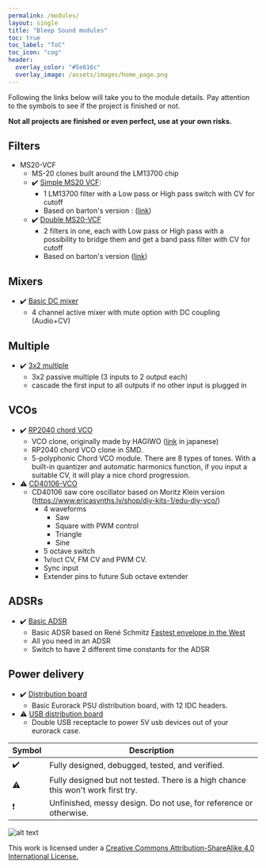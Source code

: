 ```yaml
---
permalink: /modules/
layout: single
title: "Bleep Sound modules"
toc: true
toc_label: "ToC"
toc_icon: "cog"
header:
  overlay_color: "#5e616c"
  overlay_image: /assets/images/home_page.png
---
```


Following the links below will take you to the module details. Pay attention to the symbols to see if the project is finished or not. 

**Not all projects are finished or even perfect, use at your own risks.**

## Filters

- MS20-VCF
    - MS-20 clones built around the LM13700 chip
    - :heavy_check_mark: [Simple MS20 VCF](/ms20_vcf_simple/):
        - 1 LM13700 filter with a Low pass or High pass switch with CV for cutoff
        - Based on barton's version : ([link](https://www.bartonmusicalcircuits.com/synthstuff.html#analog))
    - :heavy_check_mark: [Double MS20-VCF](/ms20_vcf_double/)
        - 2 filters in one, each with Low pass or High pass with a possibility to bridge them and get a band pass filter with CV for cutoff
        - Based on barton's version ([link](https://www.bartonmusicalcircuits.com/synthstuff.html#analog))

## Mixers

- :heavy_check_mark: [Basic DC mixer](/basic_mixer_dc/)
    - 4 channel active mixer with mute option with DC coupling (Audio+CV)

## Multiple

- :heavy_check_mark: [3x2 multiple](/multiple/)
    - 3x2 passive multiple (3 inputs to 2 output each)
    - cascade the first input to all outputs if no other input is plugged in

## VCOs

- :heavy_check_mark: [RP2040 chord VCO](/rp2040_chord_vco/)
    - VCO clone, originally made by HAGIWO ([link](https://note.com/solder_state/n/n64b91a171218) in japanese)
    - RP2040 chord VCO clone in SMD.
    - 5-polyphonic Chord VCO module. There are 8 types of tones. With a built-in quantizer and automatic harmonics function, if you input a suitable CV, it will play a nice chord progression. 
- :warning: [CD40106-VCO](/cd40106_vco/)
    - CD40106 saw core oscillator based on Moritz Klein version (https://www.ericasynths.lv/shop/diy-kits-1/edu-diy-vco/)
        - 4 waveforms
            - Saw
            - Square with PWM control
            - Triangle
            - Sine
        - 5 octave switch
        - 1v/oct CV, FM CV and PWM CV.
        - Sync input
        - Extender pins to future Sub octave extender

## ADSRs

- :heavy_check_mark: [Basic ADSR](/basic_adsr/)
    - Basic ADSR based on René Schmitz [Fastest envelope in the West](https://www.schmitzbits.de/adsr.html)
    - All you need in an ADSR
    - Switch to have 2 different time constants for the ADSR

## Power delivery

-  :heavy_check_mark:  [Distribution board](/distribution_b/)
    - Basic Eurorack PSU distribution board, with 12 IDC headers.
-  :warning:  [USB distribution board](/usb_distrib/)
    - Double USB receptacle to power 5V usb devices out of your eurorack case.

| Symbol | Description |
| ----------- | ----------- |
| :heavy_check_mark: | Fully designed, debugged, tested, and verified. |
| :warning: | Fully designed but not tested. There is a high chance this won't work first try. |
| :exclamation: | Unfinished, messy design. Do not use, for reference or otherwise. |

![alt text](https://i.creativecommons.org/l/by-sa/4.0/88x31.png)

This work is licensed under a [Creative Commons Attribution-ShareAlike 4.0 International License.](http://creativecommons.org/licenses/by-sa/4.0/)